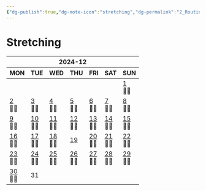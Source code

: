 ```yaml
---
{"dg-publish":true,"dg-note-icon":"stretching","dg-permalink":"2_Routine/3_Monthly/Overview/stretching","tags":["monthly","stretching","overview"],"permalink":"/2_Routine/3_Monthly/Overview/stretching/","dgPassFrontmatter":true,"noteIcon":"stretching"}
---
```


# Stretching
<table class="habitt" style="width: 100%;"><thead><tr><th class="habitt-head" colspan="7">2024-12</th></tr><tr><th class="habitt-th habitt-th-0">MON</th><th class="habitt-th habitt-th-1">TUE</th><th class="habitt-th habitt-th-2">WED</th><th class="habitt-th habitt-th-3">THU</th><th class="habitt-th habitt-th-4">FRI</th><th class="habitt-th habitt-th-5">SAT</th><th class="habitt-th habitt-th-6">SUN</th></tr></thead><tbody><tr><td class="habitt-td habitt-td--disabled "><div class="habitt-c"><div class="habitt-date"></div><div class="habitt-dots"></div></div></td><td class="habitt-td habitt-td--disabled "><div class="habitt-c"><div class="habitt-date"></div><div class="habitt-dots"></div></div></td><td class="habitt-td habitt-td--disabled "><div class="habitt-c"><div class="habitt-date"></div><div class="habitt-dots"></div></div></td><td class="habitt-td habitt-td--disabled "><div class="habitt-c"><div class="habitt-date"></div><div class="habitt-dots"></div></div></td><td class="habitt-td habitt-td--disabled "><div class="habitt-c"><div class="habitt-date"></div><div class="habitt-dots"></div></div></td><td class="habitt-td habitt-td--disabled "><div class="habitt-c"><div class="habitt-date"></div><div class="habitt-dots"></div></div></td><td class="habitt-td habitt-td--1 habitt-td--checked"><div class="habitt-c"><div class="habitt-date"><a class="internal-link" data-href="2_Routine/1_Daily/Workout/2024-12-01" target="_blank" rel="noopener" href="2_Routine/1_Daily/Workout/2024-12-01">1</a></div><div class="habitt-dots"><div class="habit-content">🤸‍♀️
</div></div></div></td></tr><tr><td class="habitt-td habitt-td--2 habitt-td--checked"><div class="habitt-c"><div class="habitt-date"><a class="internal-link" data-href="2_Routine/1_Daily/Workout/2024-12-02" target="_blank" rel="noopener" href="2_Routine/1_Daily/Workout/2024-12-02">2</a></div><div class="habitt-dots"><div class="habit-content">🤸‍♀️
</div></div></div></td><td class="habitt-td habitt-td--3 habitt-td--checked"><div class="habitt-c"><div class="habitt-date"><a class="internal-link" data-href="2_Routine/1_Daily/Workout/2024-12-03.md" target="_blank" rel="noopener" href="2_Routine/1_Daily/Workout/2024-12-03.md">3</a></div><div class="habitt-dots"><div class="habit-content">🤸‍♀️
</div></div></div></td><td class="habitt-td habitt-td--4 habitt-td--checked"><div class="habitt-c"><div class="habitt-date"><a class="internal-link" data-href="2_Routine/1_Daily/Workout/2024-12-04" target="_blank" rel="noopener" href="2_Routine/1_Daily/Workout/2024-12-04">4</a></div><div class="habitt-dots"><div class="habit-content">🤸‍♀️
</div></div></div></td><td class="habitt-td habitt-td--5 habitt-td--checked"><div class="habitt-c"><div class="habitt-date"><a class="internal-link" data-href="2_Routine/1_Daily/Workout/2024-12-05" target="_blank" rel="noopener" href="2_Routine/1_Daily/Workout/2024-12-05">5</a></div><div class="habitt-dots"><div class="habit-content">🤸‍♀️
</div></div></div></td><td class="habitt-td habitt-td--6 habitt-td--checked"><div class="habitt-c"><div class="habitt-date"><a class="internal-link" data-href="2_Routine/1_Daily/Workout/2024-12-06" target="_blank" rel="noopener" href="2_Routine/1_Daily/Workout/2024-12-06">6</a></div><div class="habitt-dots"><div class="habit-content">🤸‍♀️
</div></div></div></td><td class="habitt-td habitt-td--7 habitt-td--checked"><div class="habitt-c"><div class="habitt-date"><a class="internal-link" data-href="2_Routine/1_Daily/Workout/2024-12-07.md" target="_blank" rel="noopener" href="2_Routine/1_Daily/Workout/2024-12-07.md">7</a></div><div class="habitt-dots"><div class="habit-content">🤸‍♀️
</div></div></div></td><td class="habitt-td habitt-td--8 habitt-td--checked"><div class="habitt-c"><div class="habitt-date"><a class="internal-link" data-href="2_Routine/1_Daily/Workout/2024-12-08.md" target="_blank" rel="noopener" href="2_Routine/1_Daily/Workout/2024-12-08.md">8</a></div><div class="habitt-dots"><div class="habit-content">🤸‍♀️
</div></div></div></td></tr><tr><td class="habitt-td habitt-td--9 habitt-td--checked"><div class="habitt-c"><div class="habitt-date"><a class="internal-link" data-href="2_Routine/1_Daily/Workout/2024-12-09" target="_blank" rel="noopener" href="2_Routine/1_Daily/Workout/2024-12-09">9</a></div><div class="habitt-dots"><div class="habit-content">🤸‍♀️
</div></div></div></td><td class="habitt-td habitt-td--10 habitt-td--checked"><div class="habitt-c"><div class="habitt-date"><a class="internal-link" data-href="2_Routine/1_Daily/Workout/2024-12-10.md" target="_blank" rel="noopener" href="2_Routine/1_Daily/Workout/2024-12-10.md">10</a></div><div class="habitt-dots"><div class="habit-content">🤸‍♀️
</div></div></div></td><td class="habitt-td habitt-td--11 habitt-td--checked"><div class="habitt-c"><div class="habitt-date"><a class="internal-link" data-href="2_Routine/1_Daily/Workout/2024-12-11" target="_blank" rel="noopener" href="2_Routine/1_Daily/Workout/2024-12-11">11</a></div><div class="habitt-dots"><div class="habit-content">🤸‍♀️
</div></div></div></td><td class="habitt-td habitt-td--12 habitt-td--checked"><div class="habitt-c"><div class="habitt-date"><a class="internal-link" data-href="2_Routine/1_Daily/Workout/2024-12-12" target="_blank" rel="noopener" href="2_Routine/1_Daily/Workout/2024-12-12">12</a></div><div class="habitt-dots"><div class="habit-content">🤸‍♀️
</div></div></div></td><td class="habitt-td habitt-td--13 habitt-td--checked"><div class="habitt-c"><div class="habitt-date"><a class="internal-link" data-href="2_Routine/1_Daily/Workout/2024-12-13" target="_blank" rel="noopener" href="2_Routine/1_Daily/Workout/2024-12-13">13</a></div><div class="habitt-dots"><div class="habit-content">🤸‍♀️
</div></div></div></td><td class="habitt-td habitt-td--14 habitt-td--checked"><div class="habitt-c"><div class="habitt-date"><a class="internal-link" data-href="2_Routine/1_Daily/Workout/2024-12-14.md" target="_blank" rel="noopener" href="2_Routine/1_Daily/Workout/2024-12-14.md">14</a></div><div class="habitt-dots"><div class="habit-content">🤸‍♀️
</div></div></div></td><td class="habitt-td habitt-td--15 habitt-td--checked"><div class="habitt-c"><div class="habitt-date"><a class="internal-link" data-href="2_Routine/1_Daily/Workout/2024-12-15" target="_blank" rel="noopener" href="2_Routine/1_Daily/Workout/2024-12-15">15</a></div><div class="habitt-dots"><div class="habit-content">🤸‍♀️
</div></div></div></td></tr><tr><td class="habitt-td habitt-td--16 habitt-td--checked"><div class="habitt-c"><div class="habitt-date"><a class="internal-link" data-href="2_Routine/1_Daily/Workout/2024-12-16" target="_blank" rel="noopener" href="2_Routine/1_Daily/Workout/2024-12-16">16</a></div><div class="habitt-dots"><div class="habit-content">🤸‍♀️
</div></div></div></td><td class="habitt-td habitt-td--17 habitt-td--checked"><div class="habitt-c"><div class="habitt-date"><a class="internal-link" data-href="2_Routine/1_Daily/Workout/2024-12-17" target="_blank" rel="noopener" href="2_Routine/1_Daily/Workout/2024-12-17">17</a></div><div class="habitt-dots"><div class="habit-content">🤸‍♀️
</div></div></div></td><td class="habitt-td habitt-td--18 habitt-td--checked"><div class="habitt-c"><div class="habitt-date"><a class="internal-link" data-href="2_Routine/1_Daily/Workout/2024-12-18" target="_blank" rel="noopener" href="2_Routine/1_Daily/Workout/2024-12-18">18</a></div><div class="habitt-dots"><div class="habit-content">🤸‍♀️
</div></div></div></td><td class="habitt-td habitt-td--19 habitt-td--checked"><div class="habitt-c"><div class="habitt-date"><a class="internal-link" data-href="2_Routine/1_Daily/Workout/2024-12-19" target="_blank" rel="noopener" href="2_Routine/1_Daily/Workout/2024-12-19">19</a></div><div class="habitt-dots"><div class="habit-content"></div></div></div></td><td class="habitt-td habitt-td--20 habitt-td--checked"><div class="habitt-c"><div class="habitt-date"><a class="internal-link" data-href="2_Routine/1_Daily/Workout/2024-12-20" target="_blank" rel="noopener" href="2_Routine/1_Daily/Workout/2024-12-20">20</a></div><div class="habitt-dots"><div class="habit-content">🤸‍♀️
</div></div></div></td><td class="habitt-td habitt-td--21 habitt-td--checked"><div class="habitt-c"><div class="habitt-date"><a class="internal-link" data-href="2_Routine/1_Daily/Workout/2024-12-21" target="_blank" rel="noopener" href="2_Routine/1_Daily/Workout/2024-12-21">21</a></div><div class="habitt-dots"><div class="habit-content">🤸‍♀️
</div></div></div></td><td class="habitt-td habitt-td--22 habitt-td--checked"><div class="habitt-c"><div class="habitt-date"><a class="internal-link" data-href="2_Routine/1_Daily/Workout/2024-12-22" target="_blank" rel="noopener" href="2_Routine/1_Daily/Workout/2024-12-22">22</a></div><div class="habitt-dots"><div class="habit-content">🤸‍♀️
</div></div></div></td></tr><tr><td class="habitt-td habitt-td--23 habitt-td--checked"><div class="habitt-c"><div class="habitt-date"><a class="internal-link" data-href="2_Routine/1_Daily/Workout/2024-12-23" target="_blank" rel="noopener" href="2_Routine/1_Daily/Workout/2024-12-23">23</a></div><div class="habitt-dots"><div class="habit-content">🤸‍♀️
</div></div></div></td><td class="habitt-td habitt-td--24 habitt-td--checked"><div class="habitt-c"><div class="habitt-date"><a class="internal-link" data-href="2_Routine/1_Daily/Workout/2024-12-24" target="_blank" rel="noopener" href="2_Routine/1_Daily/Workout/2024-12-24">24</a></div><div class="habitt-dots"><div class="habit-content">🤸‍♀️
</div></div></div></td><td class="habitt-td habitt-td--25 habitt-td--checked"><div class="habitt-c"><div class="habitt-date"><a class="internal-link" data-href="2_Routine/1_Daily/Workout/2024-12-25" target="_blank" rel="noopener" href="2_Routine/1_Daily/Workout/2024-12-25">25</a></div><div class="habitt-dots"><div class="habit-content">🤸‍♀️
</div></div></div></td><td class="habitt-td habitt-td--26 habitt-td--checked"><div class="habitt-c"><div class="habitt-date"><a class="internal-link" data-href="2_Routine/1_Daily/Workout/2024-12-26" target="_blank" rel="noopener" href="2_Routine/1_Daily/Workout/2024-12-26">26</a></div><div class="habitt-dots"><div class="habit-content">🤸‍♀️
</div></div></div></td><td class="habitt-td habitt-td--27 habitt-td--checked"><div class="habitt-c"><div class="habitt-date"><a class="internal-link" data-href="2_Routine/1_Daily/Workout/2024-12-27" target="_blank" rel="noopener" href="2_Routine/1_Daily/Workout/2024-12-27">27</a></div><div class="habitt-dots"><div class="habit-content">🤸‍♀️
</div></div></div></td><td class="habitt-td habitt-td--28 habitt-td--checked"><div class="habitt-c"><div class="habitt-date"><a class="internal-link" data-href="2_Routine/1_Daily/Workout/2024-12-28" target="_blank" rel="noopener" href="2_Routine/1_Daily/Workout/2024-12-28">28</a></div><div class="habitt-dots"><div class="habit-content">🤸‍♀️
</div></div></div></td><td class="habitt-td habitt-td--29 habitt-td--checked"><div class="habitt-c"><div class="habitt-date"><a class="internal-link" data-href="2_Routine/1_Daily/Workout/2024-12-29.md" target="_blank" rel="noopener" href="2_Routine/1_Daily/Workout/2024-12-29.md">29</a></div><div class="habitt-dots"><div class="habit-content">🤸‍♀️
</div></div></div></td></tr><tr><td class="habitt-td habitt-td--30 habitt-td--checked"><div class="habitt-c"><div class="habitt-date"><a class="internal-link" data-href="2_Routine/1_Daily/Workout/2024-12-30" target="_blank" rel="noopener" href="2_Routine/1_Daily/Workout/2024-12-30">30</a></div><div class="habitt-dots"><div class="habit-content">🤸‍♀️
</div></div></div></td><td class="habitt-td habitt-td--31 "><div class="habitt-c"><div class="habitt-date">31</div><div class="habitt-dots"></div></div></td><td class="habitt-td habitt-td--disabled "><div class="habitt-c"><div class="habitt-date"></div><div class="habitt-dots"></div></div></td><td class="habitt-td habitt-td--disabled "><div class="habitt-c"><div class="habitt-date"></div><div class="habitt-dots"></div></div></td><td class="habitt-td habitt-td--disabled "><div class="habitt-c"><div class="habitt-date"></div><div class="habitt-dots"></div></div></td><td class="habitt-td habitt-td--disabled "><div class="habitt-c"><div class="habitt-date"></div><div class="habitt-dots"></div></div></td><td class="habitt-td habitt-td--disabled "><div class="habitt-c"><div class="habitt-date"></div><div class="habitt-dots"></div></div></td></tr></tbody></table>